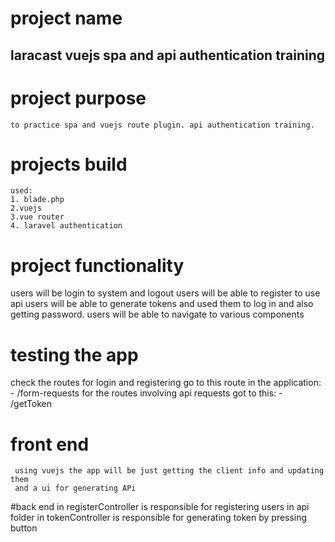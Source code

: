 # project name
  
## laracast vuejs spa and api authentication training  


# project purpose

    to practice spa and vuejs route plugin. api authentication training.

# projects build
    used:
    1. blade.php
    2.vuejs
    3.vue router
    4. laravel authentication

# project functionality
  
  users will be login to system and logout 
  users will be able to register to use api 
  users will be able to generate tokens and used them to log in and also getting password.
  users will be able to navigate to various components

# testing the app
   check the routes for login and registering go to this route in the application:
    - /form-requests
    for the routes involving api requests got to this:
    - /getToken

# front end 
     using vuejs the app will be just getting the client info and updating them
     and a ui for generating APi

#back end
    in registerController is responsible for registering users in api folder
    in tokenController is responsible for generating token by pressing button